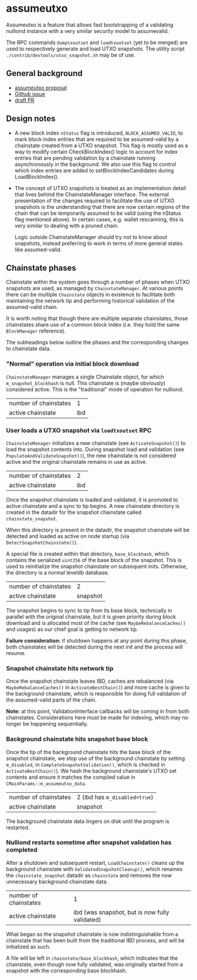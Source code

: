 # assumeutxo

Assumeutxo is a feature that allows fast bootstrapping of a validating nulliond
instance with a very similar security model to assumevalid.

The RPC commands `dumptxoutset` and `loadtxoutset` (yet to be merged) are used to
respectively generate and load UTXO snapshots. The utility script
`./contrib/devtools/utxo_snapshot.sh` may be of use.

## General background

- [assumeutxo proposal](https://github.com/jamesob/assumeutxo-docs/tree/2019-04-proposal/proposal)
- [Github issue](https://github.com/nullion/nullion/issues/15605)
- [draft PR](https://github.com/nullion/nullion/pull/15606)

## Design notes

- A new block index `nStatus` flag is introduced, `BLOCK_ASSUMED_VALID`, to mark block
  index entries that are required to be assumed-valid by a chainstate created
  from a UTXO snapshot. This flag is mostly used as a way to modify certain
  CheckBlockIndex() logic to account for index entries that are pending validation by a
  chainstate running asynchronously in the background. We also use this flag to control
  which index entries are added to setBlockIndexCandidates during LoadBlockIndex().

- The concept of UTXO snapshots is treated as an implementation detail that lives
  behind the ChainstateManager interface. The external presentation of the changes
  required to facilitate the use of UTXO snapshots is the understanding that there are
  now certain regions of the chain that can be temporarily assumed to be valid (using
  the nStatus flag mentioned above). In certain cases, e.g. wallet rescanning, this is
  very similar to dealing with a pruned chain.

  Logic outside ChainstateManager should try not to know about snapshots, instead
  preferring to work in terms of more general states like assumed-valid.


## Chainstate phases

Chainstate within the system goes through a number of phases when UTXO snapshots are
used, as managed by `ChainstateManager`. At various points there can be multiple
`Chainstate` objects in existence to facilitate both maintaining the network tip and
performing historical validation of the assumed-valid chain.

It is worth noting that though there are multiple separate chainstates, those
chainstates share use of a common block index (i.e. they hold the same `BlockManager`
reference).

The subheadings below outline the phases and the corresponding changes to chainstate
data.

### "Normal" operation via initial block download

`ChainstateManager` manages a single Chainstate object, for which
`m_snapshot_blockhash` is null. This chainstate is (maybe obviously)
considered active. This is the "traditional" mode of operation for nulliond.

|    |    |
| ---------- | ----------- |
| number of chainstates | 1 |
| active chainstate | ibd |

### User loads a UTXO snapshot via `loadtxoutset` RPC

`ChainstateManager` initializes a new chainstate (see `ActivateSnapshot()`) to load the
snapshot contents into. During snapshot load and validation (see
`PopulateAndValidateSnapshot()`), the new chainstate is not considered active and the
original chainstate remains in use as active.

|    |    |
| ---------- | ----------- |
| number of chainstates | 2 |
| active chainstate | ibd |

Once the snapshot chainstate is loaded and validated, it is promoted to active
chainstate and a sync to tip begins. A new chainstate directory is created in the
datadir for the snapshot chainstate called `chainstate_snapshot`.

When this directory is present in the datadir, the snapshot chainstate will be detected
and loaded as active on node startup (via `DetectSnapshotChainstate()`).

A special file is created within that directory, `base_blockhash`, which contains the
serialized `uint256` of the base block of the snapshot. This is used to reinitialize
the snapshot chainstate on subsequent inits. Otherwise, the directory is a normal
leveldb database.

|    |    |
| ---------- | ----------- |
| number of chainstates | 2 |
| active chainstate | snapshot |

The snapshot begins to sync to tip from its base block, technically in parallel with
the original chainstate, but it is given priority during block download and is
allocated most of the cache (see `MaybeRebalanceCaches()` and usages) as our chief
goal is getting to network tip.

**Failure consideration:** if shutdown happens at any point during this phase, both
chainstates will be detected during the next init and the process will resume.

### Snapshot chainstate hits network tip

Once the snapshot chainstate leaves IBD, caches are rebalanced
(via `MaybeRebalanceCaches()` in `ActivateBestChain()`) and more cache is given
to the background chainstate, which is responsible for doing full validation of the
assumed-valid parts of the chain.

**Note:** at this point, ValidationInterface callbacks will be coming in from both
chainstates. Considerations here must be made for indexing, which may no longer be happening
sequentially.

### Background chainstate hits snapshot base block

Once the tip of the background chainstate hits the base block of the snapshot
chainstate, we stop use of the background chainstate by setting `m_disabled`, in
`CompleteSnapshotValidation()`, which is checked in `ActivateBestChain()`). We hash the
background chainstate's UTXO set contents and ensure it matches the compiled value in
`CMainParams::m_assumeutxo_data`.

|    |    |
| ---------- | ----------- |
| number of chainstates | 2 (ibd has `m_disabled=true`) |
| active chainstate | snapshot |

The background chainstate data lingers on disk until the program is restarted.

### Nulliond restarts sometime after snapshot validation has completed

After a shutdown and subsequent restart, `LoadChainstate()` cleans up the background
chainstate with `ValidatedSnapshotCleanup()`, which renames the `chainstate_snapshot`
datadir as `chainstate` and removes the now unnecessary background chainstate data.

|    |    |
| ---------- | ----------- |
| number of chainstates | 1 |
| active chainstate | ibd (was snapshot, but is now fully validated) |

What began as the snapshot chainstate is now indistinguishable from a chainstate that
has been built from the traditional IBD process, and will be initialized as such.

A file will be left in `chainstate/base_blockhash`, which indicates that the
chainstate, even though now fully validated, was originally started from a snapshot
with the corresponding base blockhash.
